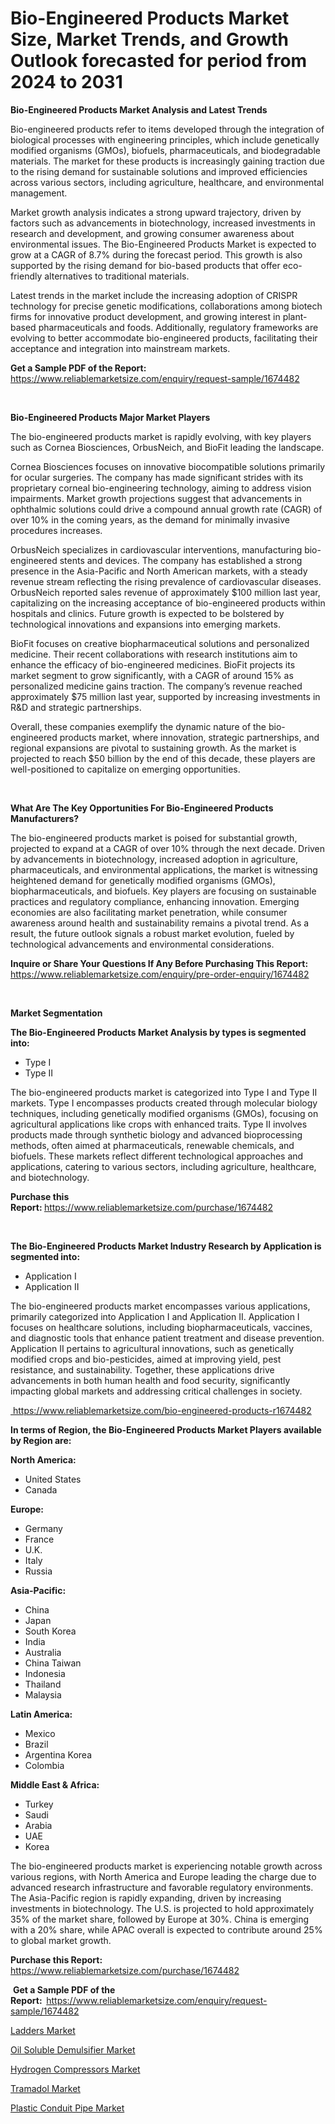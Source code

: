 <p><h1>Bio-Engineered Products Market Size, Market Trends, and Growth Outlook forecasted for period from 2024 to 2031</h1></p><p><strong>Bio-Engineered Products Market Analysis and Latest Trends</strong></p>
<p><p>Bio-engineered products refer to items developed through the integration of biological processes with engineering principles, which include genetically modified organisms (GMOs), biofuels, pharmaceuticals, and biodegradable materials. The market for these products is increasingly gaining traction due to the rising demand for sustainable solutions and improved efficiencies across various sectors, including agriculture, healthcare, and environmental management.</p><p>Market growth analysis indicates a strong upward trajectory, driven by factors such as advancements in biotechnology, increased investments in research and development, and growing consumer awareness about environmental issues. The Bio-Engineered Products Market is expected to grow at a CAGR of 8.7% during the forecast period. This growth is also supported by the rising demand for bio-based products that offer eco-friendly alternatives to traditional materials.</p><p>Latest trends in the market include the increasing adoption of CRISPR technology for precise genetic modifications, collaborations among biotech firms for innovative product development, and growing interest in plant-based pharmaceuticals and foods. Additionally, regulatory frameworks are evolving to better accommodate bio-engineered products, facilitating their acceptance and integration into mainstream markets.</p></p>
<p><strong>Get a Sample PDF of the Report:&nbsp;</strong> <a href="https://www.reliablemarketsize.com/enquiry/request-sample/1674482?utm_campaign=1133&utm_medium=2&utm_source=Github&utm_content=ia&utm_term=24122024&utm_id=bio-engineered-products">https://www.reliablemarketsize.com/enquiry/request-sample/1674482</a></p>
<p>&nbsp;</p>
<p><strong>Bio-Engineered Products Major Market Players</strong></p>
<p><p>The bio-engineered products market is rapidly evolving, with key players such as Cornea Biosciences, OrbusNeich, and BioFit leading the landscape. </p><p>Cornea Biosciences focuses on innovative biocompatible solutions primarily for ocular surgeries. The company has made significant strides with its proprietary corneal bio-engineering technology, aiming to address vision impairments. Market growth projections suggest that advancements in ophthalmic solutions could drive a compound annual growth rate (CAGR) of over 10% in the coming years, as the demand for minimally invasive procedures increases.</p><p>OrbusNeich specializes in cardiovascular interventions, manufacturing bio-engineered stents and devices. The company has established a strong presence in the Asia-Pacific and North American markets, with a steady revenue stream reflecting the rising prevalence of cardiovascular diseases. OrbusNeich reported sales revenue of approximately $100 million last year, capitalizing on the increasing acceptance of bio-engineered products within hospitals and clinics. Future growth is expected to be bolstered by technological innovations and expansions into emerging markets.</p><p>BioFit focuses on creative biopharmaceutical solutions and personalized medicine. Their recent collaborations with research institutions aim to enhance the efficacy of bio-engineered medicines. BioFit projects its market segment to grow significantly, with a CAGR of around 15% as personalized medicine gains traction. The company’s revenue reached approximately $75 million last year, supported by increasing investments in R&D and strategic partnerships.</p><p>Overall, these companies exemplify the dynamic nature of the bio-engineered products market, where innovation, strategic partnerships, and regional expansions are pivotal to sustaining growth. As the market is projected to reach $50 billion by the end of this decade, these players are well-positioned to capitalize on emerging opportunities.</p></p>
<p>&nbsp;</p>
<p><strong>What Are The Key Opportunities For Bio-Engineered Products Manufacturers?</strong></p>
<p><p>The bio-engineered products market is poised for substantial growth, projected to expand at a CAGR of over 10% through the next decade. Driven by advancements in biotechnology, increased adoption in agriculture, pharmaceuticals, and environmental applications, the market is witnessing heightened demand for genetically modified organisms (GMOs), biopharmaceuticals, and biofuels. Key players are focusing on sustainable practices and regulatory compliance, enhancing innovation. Emerging economies are also facilitating market penetration, while consumer awareness around health and sustainability remains a pivotal trend. As a result, the future outlook signals a robust market evolution, fueled by technological advancements and environmental considerations.</p></p>
<p><strong>Inquire or Share Your Questions If Any Before Purchasing This Report:</strong> <a href="https://www.reliablemarketsize.com/enquiry/pre-order-enquiry/1674482?utm_campaign=1133&utm_medium=2&utm_source=Github&utm_content=ia&utm_term=24122024&utm_id=bio-engineered-products">https://www.reliablemarketsize.com/enquiry/pre-order-enquiry/1674482</a></p>
<p>&nbsp;</p>
<p><strong>Market Segmentation</strong></p>
<p><strong>The Bio-Engineered Products Market Analysis by types is segmented into:</strong></p>
<p><ul><li>Type I</li><li>Type II</li></ul></p>
<p><p>The bio-engineered products market is categorized into Type I and Type II markets. Type I encompasses products created through molecular biology techniques, including genetically modified organisms (GMOs), focusing on agricultural applications like crops with enhanced traits. Type II involves products made through synthetic biology and advanced bioprocessing methods, often aimed at pharmaceuticals, renewable chemicals, and biofuels. These markets reflect different technological approaches and applications, catering to various sectors, including agriculture, healthcare, and biotechnology.</p></p>
<p><strong>Purchase this Report:&nbsp;</strong><a href="https://www.reliablemarketsize.com/purchase/1674482?utm_campaign=1133&utm_medium=2&utm_source=Github&utm_content=ia&utm_term=24122024&utm_id=bio-engineered-products">https://www.reliablemarketsize.com/purchase/1674482</a></p>
<p>&nbsp;</p>
<p><strong>The Bio-Engineered Products Market Industry Research by Application is segmented into:</strong></p>
<p><ul><li>Application I</li><li>Application II</li></ul></p>
<p><p>The bio-engineered products market encompasses various applications, primarily categorized into Application I and Application II. Application I focuses on healthcare solutions, including biopharmaceuticals, vaccines, and diagnostic tools that enhance patient treatment and disease prevention. Application II pertains to agricultural innovations, such as genetically modified crops and bio-pesticides, aimed at improving yield, pest resistance, and sustainability. Together, these applications drive advancements in both human health and food security, significantly impacting global markets and addressing critical challenges in society.</p></p>
<p><a href="https://www.reliablemarketsize.com/bio-engineered-products-r1674482?utm_campaign=1133&utm_medium=2&utm_source=Github&utm_content=ia&utm_term=24122024&utm_id=bio-engineered-products">&nbsp;https://www.reliablemarketsize.com/bio-engineered-products-r1674482</a></p>
<p><strong>In terms of Region, the Bio-Engineered Products Market Players available by Region are:</strong></p>
<p>
    <p> <strong> North America: </strong>
        <ul>
            <li>United States</li>
            <li>Canada</li>
        </ul>
        </p> 
    <p> <strong> Europe: </strong>
        <ul>
            <li>Germany</li>
            <li>France</li>
            <li>U.K.</li>
            <li>Italy</li>
            <li>Russia</li>
        </ul>
        </p> 
    <p> <strong> Asia-Pacific: </strong>
        <ul>
            <li>China</li>
            <li>Japan</li>
            <li>South Korea</li>
            <li>India</li>
            <li>Australia</li>
            <li>China Taiwan</li>
            <li>Indonesia</li>
            <li>Thailand</li>
            <li>Malaysia</li>
        </ul>
        </p> 
    <p> <strong> Latin America: </strong>
        <ul>
            <li>Mexico</li>
            <li>Brazil</li>
            <li>Argentina Korea</li>
            <li>Colombia</li>
        </ul>
        </p> 
    <p> <strong> Middle East & Africa: </strong>
        <ul>
            <li>Turkey</li>
            <li>Saudi</li>
            <li>Arabia</li>
            <li>UAE</li>
            <li>Korea</li>
        </ul>
    </p>
    </p>
<p><p>The bio-engineered products market is experiencing notable growth across various regions, with North America and Europe leading the charge due to advanced research infrastructure and favorable regulatory environments. The Asia-Pacific region is rapidly expanding, driven by increasing investments in biotechnology. The U.S. is projected to hold approximately 35% of the market share, followed by Europe at 30%. China is emerging with a 20% share, while APAC overall is expected to contribute around 25% to global market growth.</p></p>
<p><strong>Purchase this Report: </strong><a href="https://www.reliablemarketsize.com/purchase/1674482?utm_campaign=1133&utm_medium=2&utm_source=Github&utm_content=ia&utm_term=24122024&utm_id=bio-engineered-products">https://www.reliablemarketsize.com/purchase/1674482</a></p>
<p>&nbsp;<strong>Get a Sample PDF of the Report:&nbsp;&nbsp;</strong><a href="https://www.reliablemarketsize.com/enquiry/request-sample/1674482?utm_campaign=1133&utm_medium=2&utm_source=Github&utm_content=ia&utm_term=24122024&utm_id=bio-engineered-products">https://www.reliablemarketsize.com/enquiry/request-sample/1674482</a></p>
<p><strong></strong></p>
<p><p><a href="https://www.linkedin.com/pulse/ladders-market-rise-tracking-82-cagr-2024-2031-key-growth-dun9f?utm_campaign=1133&utm_medium=2&utm_source=Github&utm_content=ia&utm_term=24122024&utm_id=bio-engineered-products">Ladders Market</a></p><p><a href="https://www.linkedin.com/pulse/oil-soluble-demulsifier-market-growth-2024-2031-factors-behind-qypde?utm_campaign=1133&utm_medium=2&utm_source=Github&utm_content=ia&utm_term=24122024&utm_id=bio-engineered-products">Oil Soluble Demulsifier Market</a></p><p><a href="https://github.com/WillieWoodard/Market-Research-Report-List-7/blob/main/hydrogen-compressors-market.md?utm_campaign=1133&utm_medium=2&utm_source=Github&utm_content=ia&utm_term=24122024&utm_id=bio-engineered-products">Hydrogen Compressors Market</a></p><p><a href="https://www.linkedin.com/pulse/comprehensive-analysis-tramadol-market-size-share-growth-trends-agctf?utm_campaign=1133&utm_medium=2&utm_source=Github&utm_content=ia&utm_term=24122024&utm_id=bio-engineered-products">Tramadol Market</a></p><p><a href="https://www.linkedin.com/pulse/plastic-conduit-pipe-analysis-highlights-key-growth-forecasts-mh66e?utm_campaign=1133&utm_medium=2&utm_source=Github&utm_content=ia&utm_term=24122024&utm_id=bio-engineered-products">Plastic Conduit Pipe Market</a></p></p>